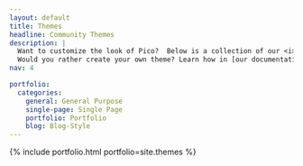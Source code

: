 ```yaml
---
layout: default
title: Themes
headline: Community Themes
description: |
  Want to customize the look of Pico?  Below is a collection of our <i>community-developed</i> themes.<br>
  Would you rather create your own theme? Learn how in [our documentation](/docs/#themes)!
nav: 4

portfolio:
  categories:
    general: General Purpose
    single-page: Single Page
    portfolio: Portfolio
    blog: Blog-Style
---
```


{% include portfolio.html portfolio=site.themes %}
